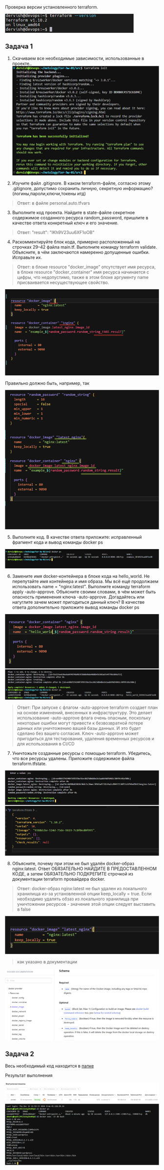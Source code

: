 Проверка версии установленного terraform.

![version](task0/version.png)


## Задача 1

1. Скачиваем все необходимые зависимости, использованные в проекте..
![init](task1/init.png)

2. Изучите файл .gitignore. В каком terraform-файле, согласно этому .gitignore, допустимо сохранить личную, секретную информацию?(логины,пароли,ключи,токены итд)
>Ответ: в файле personal.auto.tfvars

3. Выполните код проекта. Найдите в state-файле секретное содержимое созданного ресурса random_password, пришлите в качестве ответа конкретный ключ и его значение.

>Ответ: "result": "IKh9V23uu6XF1oOB"

4. Раскомментируйте блок кода, примерно расположенный на строчках 29–42 файла main.tf. Выполните команду terraform validate. Объясните, в чём заключаются намеренно допущенные ошибки. Исправьте их.

>Ответ: в блоке resource "docker_image" отсутствует имя ресурса, в блоке resource "docker_container" имя ресурса начинается с цифры, что недопустимо, также в этом блоке аргументу name присваивается несуществующее свойство.

![error](task1/errors.png)

Правильно должно быть, например, так

![fix](task1/fix.png)

5. Выполните код. В качестве ответа приложите: исправленный фрагмент кода и вывод команды docker ps

![docker_ps](task1/docker_ps.png)

6. Замените имя docker-контейнера в блоке кода на hello_world. Не перепутайте имя контейнера и имя образа. Мы всё ещё продолжаем использовать name = "nginx:latest". Выполните команду terraform apply -auto-approve. Объясните своими словами, в чём может быть опасность применения ключа -auto-approve. Догадайтесь или нагуглите зачем может пригодиться данный ключ? В качестве ответа дополнительно приложите вывод команды docker ps

![hello](task1/hello.png)
![approve](task1/approve.png)

>Ответ: При запуске с флагом -auto-approve terraform создает план на основе изменений, внесенных в инфраструктуру. Это делает использование -auto-approve флага очень опасным, поскольку некоторые ошибки могут привести к безвозвратной потере данных или уничтожению вашей базы данных. И это будет сделано без вашего согласия. Ключ -auto-approve может пригодиться для тестирования, удаления временных ресурсов и для использования в CI/CD

7. Уничтожьте созданные ресурсы с помощью terraform. Убедитесь, что все ресурсы удалены. Приложите содержимое файла terraform.tfstate.

![destroy](task1/destroy.png)
![state](task1/state.png)

8. Объясните, почему при этом не был удалён docker-образ nginx:latest. Ответ ОБЯЗАТЕЛЬНО НАЙДИТЕ В ПРЕДОСТАВЛЕННОМ КОДЕ, а затем ОБЯЗАТЕЛЬНО ПОДКРЕПИТЕ строчкой из документации terraform провайдера docker.

>Ответ: docker-образ nginx:latest не был удален из локального хранилища из-за установленной опции keep_locally = true. Если необходимо удалять обзаз из локального хранилища при уничтожении ресурсов - значение этой опции следует выставить в false

![keep](task1/keep.png)

>как указано в документации

![docs](task1/docs.png)

## Задача 2

Весь необходимый код находится в [папке](./task2/)

Результат выполнения

![vm](task2/vm.png)
![env](task2/env.png)
